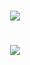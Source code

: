<h1 align="center"><picture><img src = "https://github.com/user-attachments/assets/068504b7-6b64-4f43-9cf3-dfd3332ff13c"></picture>
<h1 align="center"><picture><img src = "https://github.com/user-attachments/assets/b30f7ed0-a42b-4f65-a21e-bbac74ebf87e"></picture></h1>

